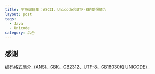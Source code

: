 ```yaml
---
title: 字符编码集：ASCII、Unicode和UTF-8的爱恨情仇
layout: post
tags:
  - Java
  - Unicode
category: 后台
---
```

## 感谢
[编码格式简介（ANSI、GBK、GB2312、UTF-8、GB18030和 UNICODE）](http://blog.csdn.net/ldanduo/article/details/8203532/ "编码格式简介（ANSI、GBK、GB2312、UTF-8、GB18030和 UNICODE）")